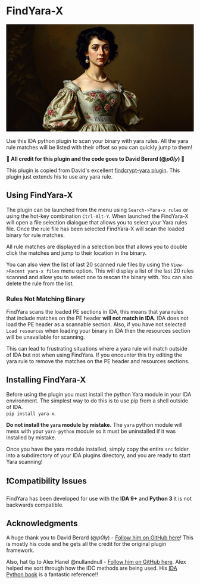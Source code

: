 # FindYara-X
![logo](src/logo.jpg)

Use this IDA python plugin to scan your binary with yara rules. All the yara rule matches will be listed with their offset so you can quickly jump to them!  

**:beers: All credit for this plugin and the code goes to David Berard (@_p0ly_) :beers:**

This plugin is copied from David's excellent [findcrypt-yara plugin](https://github.com/polymorf/findcrypt-yara). This plugin just extends his to use any yara rule. 

## Using FindYara-X
The plugin can be launched from the menu using `Search->Yara-x rules` or using the hot-key combination `Ctrl-Alt-Y`. When launched the FindYara-X will open a file selection dialogue that allows you to select your Yara rules file. Once the rule file has been selected FindYara-X will scan the loaded binary for rule matches. 

All rule matches are displayed in a selection box that allows you to double click the matches and jump to their location in the binary. 

You can also view the list of last 20 scanned rule files by using the `View->Recent yara-x files` menu option. This will display a list of the last 20 rules scanned and allow you to select one to rescan the binary with. You can also delete the rule from the list.

### Rules Not Matching Binary
FindYara scans the loaded PE sections in IDA, this means that yara rules that include matches on the PE header **will not match in IDA**. IDA does not load the PE header as a scannable section. Also, if you have not selected `Load resources` when loading your binary in IDA then the resources section will be unavailable for scanning. 

This can lead to frustrating situations where a yara rule will match outside of IDA but not when using FindYara. If you encounter this try editing the yara rule to remove the matches on the PE header and resources sections.

## Installing FindYara-X
Before using the plugin you must install the python Yara module in your IDA environment. The simplest way to do this is to use pip from a shell outside of IDA.  
`pip install yara-x`. 

**Do not install the `yara` module by mistake.** The `yara` python module will mess with your `yara-python` module so it must be uninstalled if it was installed by mistake.

Once you have the yara module installed, simply copy the entire `src` folder into a subdirectory of your IDA plugins directory, and you are ready to start Yara scanning!

## ❗Compatibility Issues
FindYara has been developed for use with the __IDA 9+__ and __Python 3__ it is not backwards compatible. 


## Acknowledgments
A huge thank you to David Berard (@_p0ly_) - [Follow him on GitHub here](https://github.com/polymorf/)! This is mostly his code and he gets all the credit for the original plugin framework.

Also, hat tip to Alex Hanel @nullandnull - [Follow him on GitHub here](https://github.com/alexander-hanel). Alex helped me sort through how the IDC methods are being used. His [IDA Python book](https://leanpub.com/IDAPython-Book) is a fantastic reference!!

